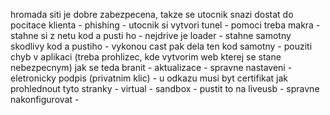 hromada siti je dobre zabezpecena, takze se utocnik snazi dostat do pocitace klienta
	- phishing
	- utocnik si vytvori tunel
		- pomoci treba makra
			- stahne si z netu kod a pusti ho
		- nejdrive je loader
			- stahne samotny skodlivy kod a pustiho
		- vykonou cast pak dela ten kod samotny
	- pouziti chyb v aplikaci (treba prohlizec, kde vytvorim web kterej se stane nebezpecnym)
jak se teda branit
	- aktualizace
	- spravne nastaveni
	- eletronicky podpis (privatnim klic)
	- u odkazu musi byt certifikat
jak prohlednout tyto stranky
	- virtual
	- sandbox
	- pustit to na liveusb
		- spravne nakonfigurovat
	- 